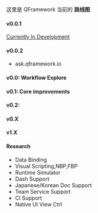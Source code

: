 
这里是 QFramework 当前的 **路线图** 

#### v0.0.1
[Currently In Development](https://github.com/liangxiegame/QFramework/projects/3)

#### v0.0.2
* ask.qframework.io 

#### v0.0: Workflow Explore

#### v0.1: Core improvements

#### v0.2: 

#### v0.X

#### v1.X


#### Research
* Data Binding
* Visual Scripting,NBP,FBP
* Runtime Simulator 
* Dash Support
* Japanese/Korean Doc Support
* Team Service Support
* CI Support
* Native UI View Ctrl

